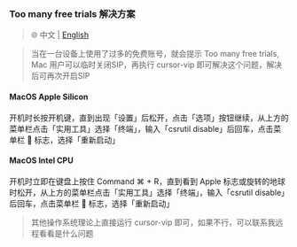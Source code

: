 ### Too many free trials 解决方案

> 🌐️ 中文 | [English](freeTrialsSolve.md)

> 当在一台设备上使用了过多的免费账号，就会提示 Too many free trials, Mac 用户可以临时关闭SIP，再执行 cursor-vip 即可解决这个问题，解决后可再次开启SIP


#### MacOS Apple Silicon
开机时长按开机键，直到出现「设置」后松开，点击「选项」按钮继续，从上方的菜单栏点击「实用工具」选择「终端」，输入「csrutil disable」后回车，点击菜单栏  标志，选择「重新启动」

#### MacOS Intel CPU
开机时立即在键盘上按住 Command ⌘ + R，直到看到 Apple 标志或旋转的地球时松开，从上方的菜单栏点击「实用工具」选择「终端」，输入「csrutil disable」后回车，点击菜单栏  标志，选择「重新启动」


> 其他操作系统理论上直接运行 cursor-vip 即可，如果不行，可以联系我远程看看是什么问题
